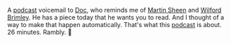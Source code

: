 A <a href="http://scripting.com/2020/06/30/pleaseRT.m4a">podcast</a> voicemail to <a href="https://en.wikipedia.org/wiki/Doc_Searls">Doc</a>, who reminds me of <a href="https://en.wikipedia.org/wiki/Martin_Sheen">Martin Sheen</a> and <a href="https://en.wikipedia.org/wiki/Wilford_Brimley">Wilford Brimley</a>. He has a piece today that he wants you to read. And I thought of a way to make that happen automatically. That's what this <a href="http://scripting.com/2020/06/30/pleaseRT.m4a">podcast</a> is about. 26 minutes. Rambly. :rocket:
